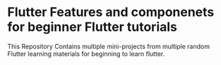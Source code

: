 # Flutter Features and componenets for beginner Flutter tutorials

This Repository Contains multiple mini-projects from multiple random Flutter learning materials for beginning to learn flutter.

